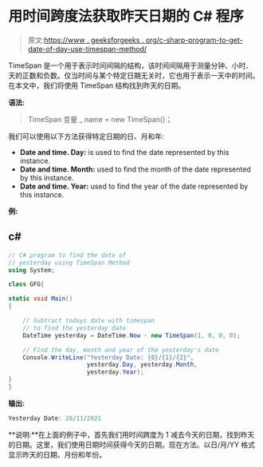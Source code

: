 # 用时间跨度法获取昨天日期的 C# 程序

> 原文:[https://www . geeksforgeeks . org/c-sharp-program-to-get-date-of-day-use-timespan-method/](https://www.geeksforgeeks.org/c-sharp-program-to-get-the-date-of-yesterday-using-timespan-method/)

TimeSpan 是一个用于表示时间间隔的结构，该时间间隔用于测量分钟、小时、天的正数和负数。仅当时间与某个特定日期无关时，它也用于表示一天中的时间。在本文中，我们将使用 TimeSpan 结构找到昨天的日期。

**语法:**

> TimeSpan 变量 _ name = new TimeSpan()；

我们可以使用以下方法获得特定日期的日、月和年:

*   **Date and time. Day:** is used to find the date represented by this instance.
*   **Date and time. Month:** used to find the month of the date represented by this instance.
*   **Date and time. Year:** used to find the year of the date represented by this instance.

**例:**

## c#

```cs
// C# program to find the date of 
// yesterday using TimeSpan Method
using System;

class GFG{

static void Main()
{

    // Subtract todays date with timespan
    // to find the yesterday date
    DateTime yesterday = DateTime.Now - new TimeSpan(1, 0, 0, 0);

    // Find the day, month and year of the yesterday's date
    Console.WriteLine("Yesterday Date: {0}/{1}/{2}",
                      yesterday.Day, yesterday.Month, 
                      yesterday.Year);
}
}
```

**输出:**

```cs
Yesterday Date: 28/11/2021
```

**说明:**在上面的例子中，首先我们用时间跨度为 1 减去今天的日期，找到昨天的日期。这里，我们使用日期时间获得今天的日期。现在方法。以日/月/YY 格式显示昨天的日期、月份和年份。